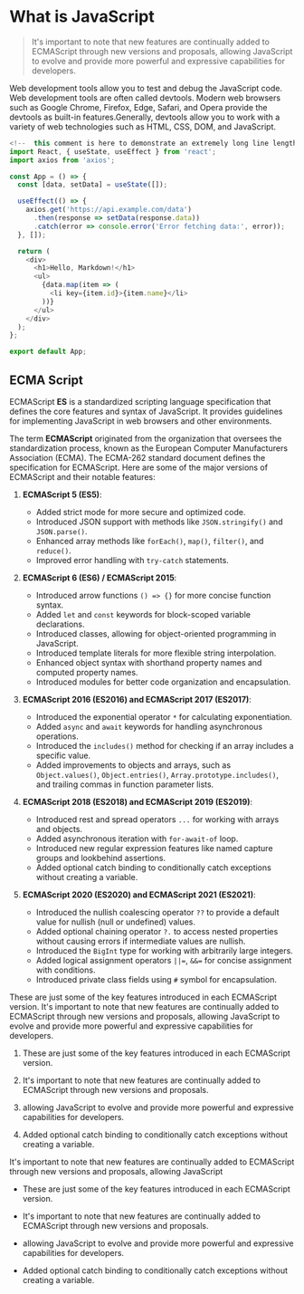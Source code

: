# What is JavaScript 

> It's important to note that new features are continually added to ECMAScript through new versions and proposals, allowing JavaScript to evolve and provide more powerful and expressive capabilities for developers.

Web development tools allow you to test and debug the JavaScript code. Web development tools are often called devtools. Modern web browsers such as Google Chrome, Firefox, Edge, Safari, and Opera provide the devtools as built-in features.Generally, devtools allow you to work with a variety of web technologies such as HTML, CSS, DOM, and JavaScript.


```js
<!--  this comment is here to demonstrate an extremely long line length, well beyond what you should probably allow in your own code, though sometimes you'll be highlighting code you can't refactor, which is unfortunate but should be handled gracefully -->
import React, { useState, useEffect } from 'react';
import axios from 'axios';

const App = () => {
  const [data, setData] = useState([]);

  useEffect(() => {
    axios.get('https://api.example.com/data')
      .then(response => setData(response.data))
      .catch(error => console.error('Error fetching data:', error));
  }, []);

  return (
    <div>
      <h1>Hello, Markdown!</h1>
      <ul>
        {data.map(item => (
          <li key={item.id}>{item.name}</li>
        ))}
      </ul>
    </div>
  );
};

export default App;

```

## ECMA Script




ECMAScript **ES** is a standardized scripting language specification that defines the core features and syntax of JavaScript. It provides guidelines for implementing JavaScript in web browsers and other environments.

The term **ECMAScript** originated from the organization that oversees the standardization process, known as the European Computer Manufacturers Association (ECMA). The ECMA-262 standard document defines the specification for ECMAScript.
Here are some of the major versions of ECMAScript and their notable features:

1. **ECMAScript 5 (ES5)**:
   - Added strict mode for more secure and optimized code.
   - Introduced JSON support with methods like `JSON.stringify()` and `JSON.parse()`.
   - Enhanced array methods like `forEach()`, `map()`, `filter()`, and `reduce()`.
   - Improved error handling with `try-catch` statements.

2. **ECMAScript 6 (ES6) / ECMAScript 2015**:
   - Introduced arrow functions `() => {}` for more concise function syntax.
   - Added `let` and `const` keywords for block-scoped variable declarations.
   - Introduced classes, allowing for object-oriented programming in JavaScript.
   - Introduced template literals for more flexible string interpolation.
   - Enhanced object syntax with shorthand property names and computed property names.
   - Introduced modules for better code organization and encapsulation.

3. **ECMAScript 2016 (ES2016) and ECMAScript 2017 (ES2017)**:
   - Introduced the exponential operator `*` for calculating exponentiation.
   - Added `async` and `await` keywords for handling asynchronous operations.
   - Introduced the `includes()` method for checking if an array includes a specific value.
   - Added improvements to objects and arrays, such as `Object.values()`, `Object.entries()`, `Array.prototype.includes()`, and trailing commas in function parameter lists.

4. **ECMAScript 2018 (ES2018) and ECMAScript 2019 (ES2019)**:
   - Introduced rest and spread operators `...` for working with arrays and objects.
   - Added asynchronous iteration with `for-await-of` loop.
   - Introduced new regular expression features like named capture groups and lookbehind assertions.
   - Added optional catch binding to conditionally catch exceptions without creating a variable.


5. **ECMAScript 2020 (ES2020) and ECMAScript 2021 (ES2021)**:
   - Introduced the nullish coalescing operator `??` to provide a default value for nullish (null or undefined) values.
   - Added optional chaining operator `?.` to access nested properties without causing errors if intermediate values are nullish.
   - Introduced the `BigInt` type for working with arbitrarily large integers.
   - Added logical assignment operators `||=`, `&&=` for concise assignment with conditions.
   - Introduced private class fields using `#` symbol for encapsulation.

These are just some of the key features introduced in each ECMAScript version. It's important to note that new features are continually added to ECMAScript through new versions and proposals, allowing JavaScript to evolve and provide more powerful and expressive capabilities for developers.





1. These are just some of the key features introduced in each ECMAScript version.

2. It's important to note that new features are continually added to ECMAScript through new versions and proposals.

3. allowing JavaScript to evolve and provide more powerful and expressive capabilities for developers.

4. Added optional catch binding to conditionally catch exceptions without creating a variable.

It's important to note that new features are continually added to ECMAScript through new versions and proposals, allowing JavaScript

- These are just some of the key features introduced in each ECMAScript version.

- It's important to note that new features are continually added to ECMAScript through new versions and proposals.

- allowing JavaScript to evolve and provide more powerful and expressive capabilities for developers.

- Added optional catch binding to conditionally catch exceptions without creating a variable.
